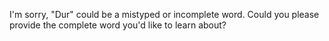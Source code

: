 I'm sorry, "Dur" could be a mistyped or incomplete word. Could you please provide the complete word you'd like to learn about?